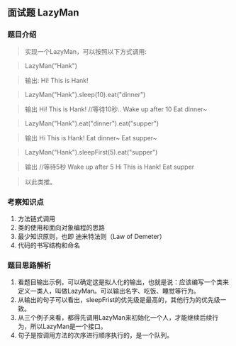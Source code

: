 ## 面试题 LazyMan 

### 题目介绍
>实现一个LazyMan，可以按照以下方式调用:

>LazyMan("Hank")

>输出:
Hi! This is Hank!

>LazyMan("Hank").sleep(10).eat("dinner")

>输出
Hi! This is Hank!
//等待10秒..
Wake up after 10
Eat dinner~

>LazyMan("Hank").eat("dinner").eat("supper")

>输出
Hi This is Hank!
Eat dinner~
Eat supper~

>LazyMan("Hank").sleepFirst(5).eat("supper")

>输出
//等待5秒
Wake up after 5
Hi This is Hank!
Eat supper

>以此类推。


### 考察知识点
1. 方法链式调用
2. 类的使用和面向对象编程的思路
3. 最少知识原则，也即 迪米特法则（Law of Demeter）
4. 代码的书写结构和命名

### 题目思路解析
1. 看题目输出示例，可以确定这是拟人化的输出，也就是说：应该编写一个类来定义一类人，叫做LazyMan。可以输出名字、吃饭、睡觉等行为。
2. 从输出的句子可以看出，sleepFrist的优先级是最高的，其他行为的优先级一致。
3. 从三个例子来看，都得先调用LazyMan来初始化一个人，才能继续后续行为，所以LazyMan是一个接口。
4. 句子是按调用方法的次序进行顺序执行的，是一个队列。
